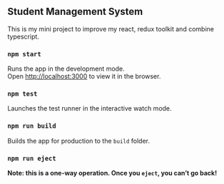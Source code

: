 ## Student Management System
This is my mini project to improve my react, redux toolkit and combine typescript.
### `npm start`

Runs the app in the development mode.<br />
Open [http://localhost:3000](http://localhost:3000) to view it in the browser.

### `npm test`

Launches the test runner in the interactive watch mode.<br />

### `npm run build`

Builds the app for production to the `build` folder.<br />
### `npm run eject`

**Note: this is a one-way operation. Once you `eject`, you can’t go back!**

